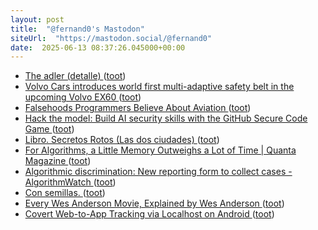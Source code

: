 ```yaml
---
layout: post
title:  "@fernand0's Mastodon"
siteUrl:  "https://mastodon.social/@fernand0"
date:  2025-06-13 08:37:26.045000+00:00
---
```

*  [The adler (detalle) ](https://www.flickr.com/photos/fernand0/54559875801) ([toot](https://mastodon.social/@fernand0/114675144854362700))
*  [Volvo Cars introduces world first multi-adaptive safety belt in the upcoming Volvo EX60   ](https://www.media.volvocars.com/global/en-gb/media/pressreleases/349551/volvo-cars-introduces-world-first-multi-adaptive-safety-belt-in-the-upcoming-volvo-ex60) ([toot](https://mastodon.social/@fernand0/114675133106439086))
*  [Falsehoods Programmers Believe About Aviation ](https://flightaware.engineering/falsehoods-programmers-believe-about-aviation) ([toot](https://mastodon.social/@fernand0/114673503431632928))
*  [Hack the model: Build AI security skills with the GitHub Secure Code Game ](https://github.blog/security/hack-the-model-build-ai-security-skills-with-the-github-secure-code-game) ([toot](https://mastodon.social/@fernand0/114671639551022990))
*  [Libro. Secretos Rotos (Las dos ciudades) ](https://fotografiasenmovimiento.wordpress.com/2025/06/12/libro-secretos-rotos-las-dos-ciudades) ([toot](https://mastodon.social/@fernand0/114671414440995781))
*  [For Algorithms, a Little Memory Outweighs a Lot of Time \| Quanta Magazine ](https://www.quantamagazine.org/for-algorithms-a-little-memory-outweighs-a-lot-of-time-20250521) ([toot](https://mastodon.social/@fernand0/114671378452765761))
*  [Algorithmic discrimination: New reporting form to collect cases - AlgorithmWatch ](https://algorithmwatch.org/en/press-release-reporting-form-collect-cases) ([toot](https://mastodon.social/@fernand0/114671149254483926))
*  [Con semillas. ](https://avecesunafoto.wordpress.com/2025/06/12/con-semillas) ([toot](https://mastodon.social/@fernand0/114671062301489061))
*  [Every Wes Anderson Movie, Explained by Wes Anderson ](https://www.openculture.com/2025/06/every-wes-anderson-movie-explained-by-wes-anderson.htm) ([toot](https://mastodon.social/@fernand0/114670769495096320))
*  [Covert Web-to-App Tracking via Localhost on Android ](https://localmess.github.io) ([toot](https://mastodon.social/@fernand0/114670630697430216))
